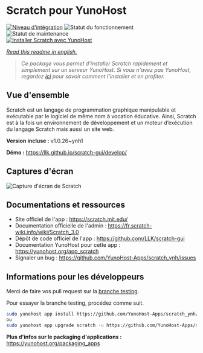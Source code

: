 <!--
N.B.: This README was automatically generated by https://github.com/YunoHost/apps/tree/master/tools/README-generator
It shall NOT be edited by hand.
-->

# Scratch pour YunoHost

[![Niveau d'intégration](https://dash.yunohost.org/integration/scratch.svg)](https://dash.yunohost.org/appci/app/scratch) ![Statut du fonctionnement](https://ci-apps.yunohost.org/ci/badges/scratch.status.svg) ![Statut de maintenance](https://ci-apps.yunohost.org/ci/badges/scratch.maintain.svg)  
[![Installer Scratch avec YunoHost](https://install-app.yunohost.org/install-with-yunohost.svg)](https://install-app.yunohost.org/?app=scratch)

*[Read this readme in english.](./README.md)*

> *Ce package vous permet d'installer Scratch rapidement et simplement sur un serveur YunoHost.
Si vous n'avez pas YunoHost, regardez [ici](https://yunohost.org/#/install) pour savoir comment l'installer et en profiter.*

## Vue d'ensemble

Scratch est un langage de programmation graphique manipulable et exécutable par le logiciel de même nom à vocation éducative. Ainsi, Scratch est à la fois un environnement de développement et un moteur d’exécution du langage Scratch mais aussi un site web.

**Version incluse :** v1.0.26~ynh1

**Démo :** https://llk.github.io/scratch-gui/develop/

## Captures d'écran

![Capture d'écran de Scratch](./doc/screenshots/800px-Scratch_3.0_Éditeur.png)

## Documentations et ressources

* Site officiel de l'app : <https://scratch.mit.edu/>
* Documentation officielle de l'admin : <https://fr.scratch-wiki.info/wiki/Scratch_3.0>
* Dépôt de code officiel de l'app : <https://github.com/LLK/scratch-gui>
* Documentation YunoHost pour cette app : <https://yunohost.org/app_scratch>
* Signaler un bug : <https://github.com/YunoHost-Apps/scratch_ynh/issues>

## Informations pour les développeurs

Merci de faire vos pull request sur la [branche testing](https://github.com/YunoHost-Apps/scratch_ynh/tree/testing).

Pour essayer la branche testing, procédez comme suit.

``` bash
sudo yunohost app install https://github.com/YunoHost-Apps/scratch_ynh/tree/testing --debug
ou
sudo yunohost app upgrade scratch -u https://github.com/YunoHost-Apps/scratch_ynh/tree/testing --debug
```

**Plus d'infos sur le packaging d'applications :** <https://yunohost.org/packaging_apps>
